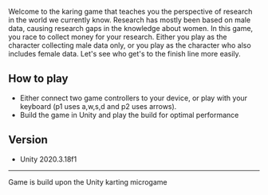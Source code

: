 Welcome to the karing game that teaches you the perspective of research in the world we currently know. Research has mostly been based on male data, causing research gaps in the knowledge about women. 
In this game, you race to collect money for your research. Either you play as the character collecting male data only, or you play as the character who also includes female data. Let's see who get's to the finish line more easily.

## How to play
- Either connect two game controllers to your device, or play with your keyboard (p1 uses a,w,s,d and p2 uses arrows).
- Build the game in Unity and play the build for optimal performance

## Version
- Unity 2020.3.18f1

--------------------------
Game is build upon the Unity karting microgame
